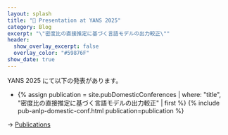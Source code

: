 ```yaml
---
layout: splash
title: "🎤 Presentation at YANS 2025"
category: Blog
excerpt: "\"密度比の直接推定に基づく言語モデルの出力較正\""
header:
  show_overlay_excerpt: false
  overlay_color: "#59876F"
show_date: true
---
```

YANS 2025 にて以下の発表があります。

<div>
  <ul>
    <li>
      {% assign publication = site.pubDomesticConferences | where: "title", "密度比の直接推定に基づく言語モデルの出力較正" | first %}
      {% include pub-anlp-domestic-conf.html  publication=publication %}
    </li>
  </ul>
</div>

-> [Publications](/cv/)

